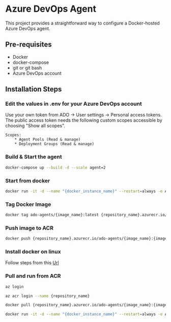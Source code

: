 # Azure DevOps Agent

This project provides a straightforward way to configure a Docker-hosted Azure DevOps agent.

## Pre-requisites

+ Docker
+ docker-compose
+ git or git bash
+ Azure DevOps account

## Installation Steps

### Edit the values in .env for your Azure DevOps account

Use your own token from ADO -> User settings -> Personal access tokens.
The public access token needs the following custom scopes accessible by
choosing "Show all scopes".

    Scopes:
        * Agent Pools (Read & manage)
        * Deployment Groups (Read & manage)

### Build & Start the agent

```bash
docker-compose up --build -d --scale agent=2
```

### Start from docker

```bash
docker run -it -d --name "{docker_instance_name}" --restart=always -e AZP_URL="https://dev.azure.com/{organisation}" -e AZP_TOKEN="{PAT}" -e NAME="{agent_name}" -e AZP_POOL="{agent_pool_name}" ado-agents/{image_name}:latest
```

### Tag Docker Image

```bash
docker tag ado-agents/{image_name}:latest {repository_name}.azurecr.io/ado-agents/{image_name}:v1
```

### Push image to ACR

```bash
docker push {repository_name}.azurecr.io/ado-agents/{image_name}:{image_version}
```

### Install docker on linux

Follow steps from this [Url](https://www.digitalocean.com/community/tutorials/how-to-install-and-use-docker-on-ubuntu-20-04)

### Pull and run from ACR

```bash
az login

az acr login --name {repository_name}

docker pull {repository_name}.azurecr.io/ado-agents/{image_name}:{image_version}

docker run -it -d --name "{docker_instance_name}" --restart=always -e AZP_URL="https://dev.azure.com/{organisation}" -e AZP_TOKEN="{PAT}" -e AZP_AGENT_NAME="{agent_name}" -e AZP_POOL="{agent_pool_name}" {repository_name}.azurecr.io/ado-agents/{image_name}:{image_version}
```
